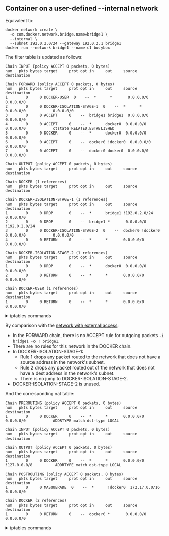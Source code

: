 ## Container on a user-defined --internal network

Equivalent to:

	docker network create \
	  -o com.docker.network.bridge.name=bridge1 \
	  --internal \
	  --subnet 192.0.2.0/24 --gateway 192.0.2.1 bridge1
	docker run --network bridge1 --name c1 busybox

The filter table is updated as follows:

    Chain INPUT (policy ACCEPT 0 packets, 0 bytes)
    num   pkts bytes target     prot opt in     out     source               destination         
    
    Chain FORWARD (policy ACCEPT 0 packets, 0 bytes)
    num   pkts bytes target     prot opt in     out     source               destination         
    1        0     0 DOCKER-USER  0    --  *      *       0.0.0.0/0            0.0.0.0/0           
    2        0     0 DOCKER-ISOLATION-STAGE-1  0    --  *      *       0.0.0.0/0            0.0.0.0/0           
    3        0     0 ACCEPT     0    --  bridge1 bridge1  0.0.0.0/0            0.0.0.0/0           
    4        0     0 ACCEPT     0    --  *      docker0  0.0.0.0/0            0.0.0.0/0            ctstate RELATED,ESTABLISHED
    5        0     0 DOCKER     0    --  *      docker0  0.0.0.0/0            0.0.0.0/0           
    6        0     0 ACCEPT     0    --  docker0 !docker0  0.0.0.0/0            0.0.0.0/0           
    7        0     0 ACCEPT     0    --  docker0 docker0  0.0.0.0/0            0.0.0.0/0           
    
    Chain OUTPUT (policy ACCEPT 0 packets, 0 bytes)
    num   pkts bytes target     prot opt in     out     source               destination         
    
    Chain DOCKER (1 references)
    num   pkts bytes target     prot opt in     out     source               destination         
    
    Chain DOCKER-ISOLATION-STAGE-1 (1 references)
    num   pkts bytes target     prot opt in     out     source               destination         
    1        0     0 DROP       0    --  *      bridge1 !192.0.2.0/24         0.0.0.0/0           
    2        0     0 DROP       0    --  bridge1 *       0.0.0.0/0           !192.0.2.0/24        
    3        0     0 DOCKER-ISOLATION-STAGE-2  0    --  docker0 !docker0  0.0.0.0/0            0.0.0.0/0           
    4        0     0 RETURN     0    --  *      *       0.0.0.0/0            0.0.0.0/0           
    
    Chain DOCKER-ISOLATION-STAGE-2 (1 references)
    num   pkts bytes target     prot opt in     out     source               destination         
    1        0     0 DROP       0    --  *      docker0  0.0.0.0/0            0.0.0.0/0           
    2        0     0 RETURN     0    --  *      *       0.0.0.0/0            0.0.0.0/0           
    
    Chain DOCKER-USER (1 references)
    num   pkts bytes target     prot opt in     out     source               destination         
    1        0     0 RETURN     0    --  *      *       0.0.0.0/0            0.0.0.0/0           
    

<details>
<summary>iptables commands</summary>

    -P INPUT ACCEPT
    -P FORWARD ACCEPT
    -P OUTPUT ACCEPT
    -N DOCKER
    -N DOCKER-ISOLATION-STAGE-1
    -N DOCKER-ISOLATION-STAGE-2
    -N DOCKER-USER
    -A FORWARD -j DOCKER-USER
    -A FORWARD -j DOCKER-ISOLATION-STAGE-1
    -A FORWARD -i bridge1 -o bridge1 -j ACCEPT
    -A FORWARD -o docker0 -m conntrack --ctstate RELATED,ESTABLISHED -j ACCEPT
    -A FORWARD -o docker0 -j DOCKER
    -A FORWARD -i docker0 ! -o docker0 -j ACCEPT
    -A FORWARD -i docker0 -o docker0 -j ACCEPT
    -A DOCKER-ISOLATION-STAGE-1 ! -s 192.0.2.0/24 -o bridge1 -j DROP
    -A DOCKER-ISOLATION-STAGE-1 ! -d 192.0.2.0/24 -i bridge1 -j DROP
    -A DOCKER-ISOLATION-STAGE-1 -i docker0 ! -o docker0 -j DOCKER-ISOLATION-STAGE-2
    -A DOCKER-ISOLATION-STAGE-1 -j RETURN
    -A DOCKER-ISOLATION-STAGE-2 -o docker0 -j DROP
    -A DOCKER-ISOLATION-STAGE-2 -j RETURN
    -A DOCKER-USER -j RETURN
    

</details>

By comparison with the [network with external access][1]:

- In the FORWARD chain, there is no ACCEPT rule for outgoing packets `-i bridge1 -o ! bridge1`.
- There are no rules for this network in the DOCKER chain.
- In DOCKER-ISOLATION-STAGE-1:
  - Rule 1 drops any packet routed to the network that does not have a source address in the network's subnet.
  - Rule 2 drops any packet routed out of the network that does not have a dest address in the network's subnet.
  - There is no jump to DOCKER-ISOLATION-STAGE-2.
- DOCKER-ISOLATION-STAGE-2 is unused.

[1]: usernet-portmap.md

And the corresponding nat table:

    Chain PREROUTING (policy ACCEPT 0 packets, 0 bytes)
    num   pkts bytes target     prot opt in     out     source               destination         
    1        0     0 DOCKER     0    --  *      *       0.0.0.0/0            0.0.0.0/0            ADDRTYPE match dst-type LOCAL
    
    Chain INPUT (policy ACCEPT 0 packets, 0 bytes)
    num   pkts bytes target     prot opt in     out     source               destination         
    
    Chain OUTPUT (policy ACCEPT 0 packets, 0 bytes)
    num   pkts bytes target     prot opt in     out     source               destination         
    1        0     0 DOCKER     0    --  *      *       0.0.0.0/0           !127.0.0.0/8          ADDRTYPE match dst-type LOCAL
    
    Chain POSTROUTING (policy ACCEPT 0 packets, 0 bytes)
    num   pkts bytes target     prot opt in     out     source               destination         
    1        0     0 MASQUERADE  0    --  *      !docker0  172.17.0.0/16        0.0.0.0/0           
    
    Chain DOCKER (2 references)
    num   pkts bytes target     prot opt in     out     source               destination         
    1        0     0 RETURN     0    --  docker0 *       0.0.0.0/0            0.0.0.0/0           
    

<details>
<summary>iptables commands</summary>

    -P PREROUTING ACCEPT
    -P INPUT ACCEPT
    -P OUTPUT ACCEPT
    -P POSTROUTING ACCEPT
    -N DOCKER
    -A PREROUTING -m addrtype --dst-type LOCAL -j DOCKER
    -A OUTPUT ! -d 127.0.0.0/8 -m addrtype --dst-type LOCAL -j DOCKER
    -A POSTROUTING -s 172.17.0.0/16 ! -o docker0 -j MASQUERADE
    -A DOCKER -i docker0 -j RETURN
    

</details>
